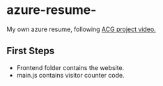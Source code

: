 # azure-resume-
My own azure resume, following [ACG project video.](https://www.youtube.com/watch?v=ieYrBWmkfno&t=63s&ab_channel=ACloudGuru)

## First Steps

- Frontend folder contains the website.
- main.js contains visitor counter code.

